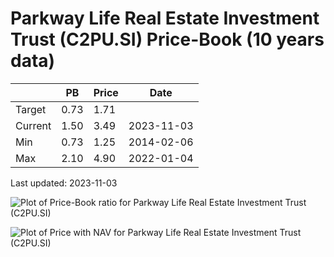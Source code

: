 # Parkway Life Real Estate Investment Trust (C2PU.SI) Price-Book (10 years data)

|     | PB   | Price | Date       |
|-----|------|-------|------------|
| Target | 0.73 | 1.71  |  |
| Current | 1.50 | 3.49  | 2023-11-03 |
| Min | 0.73 | 1.25  | 2014-02-06 |
| Max | 2.10 | 4.90  | 2022-01-04 |

Last updated: 2023-11-03

![Plot of Price-Book ratio for Parkway Life Real Estate Investment Trust (C2PU.SI)](C2PU_pb_10.png)

![Plot of Price with NAV for Parkway Life Real Estate Investment Trust (C2PU.SI)](C2PU_price_nav_10.png)
